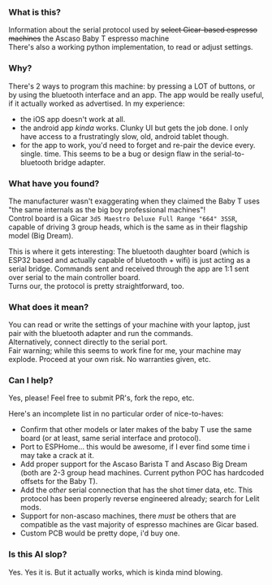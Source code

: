 ### What is this?

Information about the serial protocol used by ~~select Gicar-based espresso machines~~ the Ascaso Baby T espresso machine  
There's also a working python implementation, to read or adjust settings.

### Why?

There's 2 ways to program this machine: by pressing a LOT of buttons, or by using the bluetooth interface and an app. 
The app would be really useful, if it actually worked as advertised. In my experience:  
- the iOS app doesn't work at all.  
- the android app *kinda* works. Clunky UI but gets the job done. I only have access to a frustratingly slow, old, android tablet though.  
- for the app to work, you'd need to forget and re-pair the device every. single. time. This seems to be a bug or design flaw in the serial-to-bluetooth bridge adapter.

### What have you found?

The manufacturer wasn't exaggerating when they claimed the Baby T uses "the same internals as the big boy professional machines"!    
Control board is a Gicar `3d5 Maestro Deluxe Full Range "664" 3SSR`, capable of driving 3 group heads, which is the same as in their flagship model (Big Dream).    

This is where it gets interesting: The bluetooth daughter board (which is ESP32 based and actually capable of bluetooth + wifi) is just acting as a serial bridge. Commands sent and received through the app are 1:1 sent over serial to the main controller board.   
Turns our, the protocol is pretty straightforward, too. 

### What does it mean?

You can read or write the settings of your machine with your laptop, just pair with the bluetooth adapter and run the commands.  
Alternatively, connect directly to the serial port.  
Fair warning; while this seems to work fine for me, your machine may explode. Proceed at your own risk. No warranties given, etc. 

### Can I help?

Yes, please! Feel free to submit PR's, fork the repo, etc. 

Here's an incomplete list in no particular order of nice-to-haves:  
- Confirm that other models or later makes of the baby T use the same board (or at least, same serial interface and protocol).  
- Port to ESPHome... this would be awesome, if I ever find some time i may take a crack at it. 
- Add proper support for the Ascaso Barista T and Ascaso Big Dream (both are 2-3 group head machines. Current python POC has hardcoded offsets for the Baby T).  
- Add the _other_ serial connection that has the shot timer data, etc. This protocol has been properly reverse engineered already; search for Lelit mods.  
- Support for non-ascaso machines, there _must_ be others that are compatible as the vast majority of espresso machines are Gicar based. 
- Custom PCB would be pretty dope, i'd buy one.

### Is this AI slop?

Yes. Yes it is. But it actually works, which is kinda mind blowing. 
